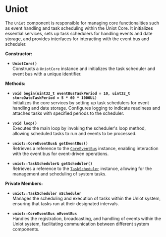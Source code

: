 # Uniot

The `Uniot` component is responsible for managing core functionalities such as event handling and task scheduling within the Uniot Core. It initializes essential services, sets up task schedulers for handling events and date storage, and provides interfaces for interacting with the event bus and scheduler.

**Constructor:**

* **`UniotCore()`**\
  Constructs a `UniotCore` instance and initializes the task scheduler and event bus with a unique identifier.

**Methods:**

* **`void begin(uint32_t eventBusTaskPeriod = 10, uint32_t storeDateTaskPeriod = 5 * 60 * 1000UL)`**\
  Initializes the core services by setting up task schedulers for event handling and date storage. Configures logging to indicate readiness and attaches tasks with specified periods to the scheduler.

* **`void loop()`**\
  Executes the main loop by invoking the scheduler's loop method, allowing scheduled tasks to run and events to be processed.

* **`uniot::CoreEventBus& getEventBus()`**\
  Retrieves a reference to the [`CoreEventBus`](eventbus/eventbus.md) instance, enabling interaction with the event bus for event-driven operations.

* **`uniot::TaskScheduler& getScheduler()`**\
  Retrieves a reference to the [`TaskScheduler`](scheduler/taskscheduler.md) instance, allowing for the management and scheduling of system tasks.

**Private Members:**

* **`uniot::TaskScheduler mScheduler`**\
  Manages the scheduling and execution of tasks within the Uniot system, ensuring that tasks run at their designated intervals.

* **`uniot::CoreEventBus mEventBus`**\
  Handles the registration, broadcasting, and handling of events within the Uniot system, facilitating communication between different system components.
